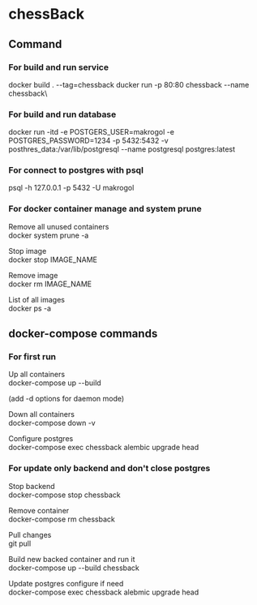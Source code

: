 # chessBack

## Command

### For build and run service
docker build . --tag=chessback
ducker run -p 80:80 chessback  --name chessback\

### For build and run database
docker run -itd -e POSTGERS_USER=makrogol -e POSTGRES_PASSWORD=1234 -p 5432:5432 -v posthres_data:/var/lib/postgresql --name postgresql postgres:latest

### For connect to postgres with psql
psql -h 127.0.0.1 -p 5432 -U makrogol

### For docker container manage and system prune
Remove all unused containers\
docker system prune -a

Stop image\
docker stop IMAGE_NAME

Remove image\
docker rm IMAGE_NAME

List of all images\
docker ps -a

## docker-compose commands

### For first run
Up all containers\
docker-compose up --build

(add -d options for daemon mode)

Down all containers\
docker-compose down -v

Configure postgres\
docker-compose exec chessback alembic upgrade head

### For update only backend and don't close postgres
Stop backend\
docker-compose stop chessback

Remove container\
docker-compose rm chessback

Pull changes\
git pull

Build new backed container and run it\
docker-compose up --build chessback

Update postgres configure if need\
docker-compose exec chessback alebmic upgrade head
